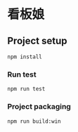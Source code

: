 # 看板娘

## Project setup
```
npm install
```

### Run test
```
npm run test
```

### Project packaging
```
npm run build:win
```
